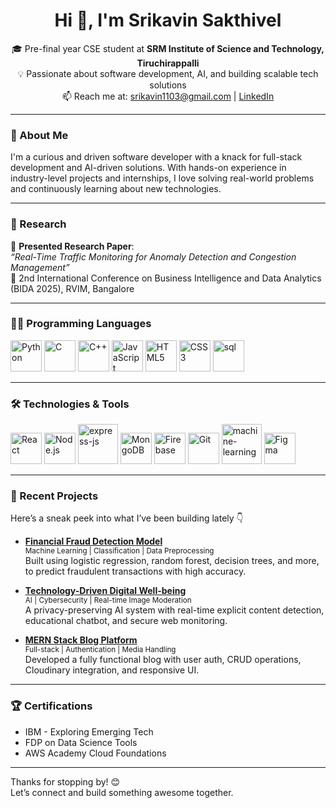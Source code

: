 <h1 align="center">Hi 👋, I'm Srikavin Sakthivel</h1>
<p align="center">
  🎓 Pre-final year CSE student at <b>SRM Institute of Science and Technology, Tiruchirappalli</b><br>
  💡 Passionate about software development, AI, and building scalable tech solutions<br>
  📫 Reach me at: <a href="mailto:srikavin1103@gmail.com">srikavin1103@gmail.com</a> | <a href="https://www.linkedin.com/in/srikavin-sakthivel/">LinkedIn</a>
</p>

---

### 🚀 About Me

I'm a curious and driven software developer with a knack for full-stack development and AI-driven solutions. With hands-on experience in industry-level projects and internships, I love solving real-world problems and continuously learning about new technologies.

---

### 🧠 Research

📘 **Presented Research Paper**:  
_“Real-Time Traffic Monitoring for Anomaly Detection and Congestion Management”_  
📍 2nd International Conference on Business Intelligence and Data Analytics (BIDA 2025), RVIM, Bangalore

---

### 🧑‍💻 Programming Languages
<p>
  <img width="50" height="50" src="https://img.icons8.com/color/48/python--v1.png" alt="Python"/>
  <img width="50" height="50" src="https://img.icons8.com/fluency/48/c-programming.png" alt="C"/>
  <img width="50" height="50" src="https://img.icons8.com/color/48/c-plus-plus-logo.png" alt="C++"/>
  <img width="50" height="50" src="https://img.icons8.com/color/48/javascript--v1.png" alt="JavaScript"/>
  <img width="50" height="50" src="https://img.icons8.com/color/48/html-5--v1.png" alt="HTML5"/>
  <img width="50" height="50" src="https://img.icons8.com/color/48/css3.png" alt="CSS3"/>
  <img width="50" height="50" src="https://img.icons8.com/ios-filled/50/sql.png" alt="sql"/>
</p>

---

### 🛠️ Technologies & Tools
<p>
  <img width="50" height="50" src="https://img.icons8.com/ultraviolet/40/react--v1.png" alt="React"/>
  <img width="50" height="50" src="https://img.icons8.com/fluency/48/node-js.png" alt="Node.js"/>
  <img width="64" height="64" src="https://img.icons8.com/nolan/64/express-js.png" alt="express-js"/>
  <img width="50" height="50" src="https://img.icons8.com/external-tal-revivo-color-tal-revivo/48/external-mongodb-a-cross-platform-document-oriented-database-program-logo-color-tal-revivo.png" alt="MongoDB"/>
  <img width="50" height="50" src="https://img.icons8.com/color/48/firebase.png" alt="Firebase"/>
  <img width="50" height="50" src="https://img.icons8.com/color/48/git.png" alt="Git"/>
  <img width="64" height="64" src="https://img.icons8.com/cute-clipart/64/machine-learning.png" alt="machine-learning"/>
  <img width="50" height="50" src="https://img.icons8.com/color/48/figma--v1.png" alt="Figma"/>
</p>


---

### 📂 Recent Projects

Here’s a sneak peek into what I’ve been building lately 👇

- **[Financial Fraud Detection Model](#)**  
  <sub>Machine Learning | Classification | Data Preprocessing</sub><br>
  Built using logistic regression, random forest, decision trees, and more, to predict fraudulent transactions with high accuracy.

- **[Technology-Driven Digital Well-being](#)**  
  <sub>AI | Cybersecurity | Real-time Image Moderation</sub><br>
  A privacy-preserving AI system with real-time explicit content detection, educational chatbot, and secure web monitoring.

- **[MERN Stack Blog Platform](#)**  
  <sub>Full-stack | Authentication | Media Handling</sub><br>
  Developed a fully functional blog with user auth, CRUD operations, Cloudinary integration, and responsive UI.

---

### 🏆 Certifications

- IBM - Exploring Emerging Tech  
- FDP on Data Science Tools  
- AWS Academy Cloud Foundations

---

Thanks for stopping by! 😊  
Let’s connect and build something awesome together.
